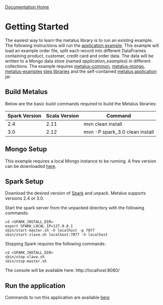 [Documentation Home](readme.md)

# Getting Started
The easiest way to learn the metalus library is to run an existing example. The following instructions will run the
[application example](application-example.md). This example will load an example order file, split each record into
different DataFrames containing product, customer, credit card and order data. The data will be written to a Mongo data
store (named _application_examples_) in different collections. The example requires [metalus-common](../metalus-common/readme.md), 
[metalus-mongo](../metalus-mongo), [metalus-examples](../metalus-examples/readme.md) [step libraries](step-libraries.md) 
and the self-contained [metalus application](metalus-application.md) jar.

## Build Metalus
Below are the basic build commands required to build the Metalus libraries:

|Spark Version|Scala Version|Command|
|-------------|-------------|-------|
|2.4          |2.11         |mvn clean install|
|3.0          |2.12         |mvn -P spark_3.0 clean install|


## Mongo Setup
This example requires a local Mongo instance to be running. A free version can be downloaded 
[here](https://www.mongodb.com/download-center/community).

## Spark Setup
Download the desired version of [Spark](http://spark.apache.org/downloads.html) and unpack. Metalus supports versions 
2.4 or 3.0.

Start the spark server from the unpacked directory with the following commands:

```shell script
cd <SPARK_INSTALL_DIR>
export SPARK_LOCAL_IP=127.0.0.1
sbin/start-master.sh -h localhost -p 7077
sbin/start-slave.sh localhost:7077 -h localhost
```

Stopping Spark requires the following commands:

```shell script
cd <SPARK_INSTALL_DIR>
sbin/stop-slave.sh
sbin/stop-master.sh
```

The console will be available here: http://localhost:8080/

## Run the application
Commands to run this application are available [here](application-example.md#Running)
